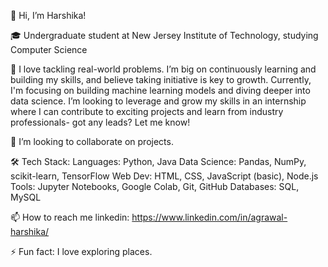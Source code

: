 

👋 Hi, I’m Harshika!
<!---😄 Pronouns: she/her --->
🎓 Undergraduate student at New Jersey Institute of Technology, studying Computer Science

<!--- 🔭 Aspiring Data Scientist and Software Engineer
- 👀 I’m interested in building full-stack projects. --->
🌱 I love tackling real-world problems. I’m big on continuously learning and building my skills, and believe taking initiative is key to growth. Currently, I'm focusing on building machine learning models and diving deeper into data science. I’m looking to leverage and grow my skills in an internship where I can contribute to exciting projects and learn from industry professionals- got any leads? Let me know!
  
💞️ I’m looking to collaborate on projects.
  
🛠 Tech Stack:
  Languages: Python, Java
  Data Science: Pandas, NumPy, scikit-learn, TensorFlow
  Web Dev: HTML, CSS, JavaScript (basic), Node.js
  Tools: Jupyter Notebooks, Google Colab, Git, GitHub
  Databases: SQL, MySQL
<!---
🎯 Featured Project: Sentiment Analysis for American Express (*link your project README)
  What We Did: Preprocessed and vectorized text data using spaCy, then built an SVM classifier to predict sentiment (positive, negative, or neutral)
  Tools: Python, spaCy, scikit-learn
  Result: 85% accuracy, , outperforming the baseline by 20%, and provided insights that helped guide data-driven improvements in customer service.
  Curious? See the full project here (*link your project README).


🚀 Projects:
A few other noteworthy projects I’ve worked on:

MovieHub - Personalized Movie Recommender (*link your project README)
  Developed a recommendation engine using collaborative filtering to suggest movies based on user preferences.
  Tech Stack: Python, Flask, scikit-learn
  Learnings: Building recommendation systems and deploying applications
LeetTracker - LeetCode Progress Tracker (*link your project README)
  A web app to track and visualize LeetCode problem-solving progress.
  Tech Stack: React, Firebase, Chart.js
  Learnings: Frontend development, data visualization, API integration
--->
📫 How to reach me
  linkedin:  https://www.linkedin.com/in/agrawal-harshika/
  
⚡ Fun fact: I love exploring places.

<!---
HarshikaAgr/HarshikaAgr is a ✨ special ✨ repository because its `README.md` (this file) appears on your GitHub profile.
You can click the Preview link to take a look at your changes.
--->
